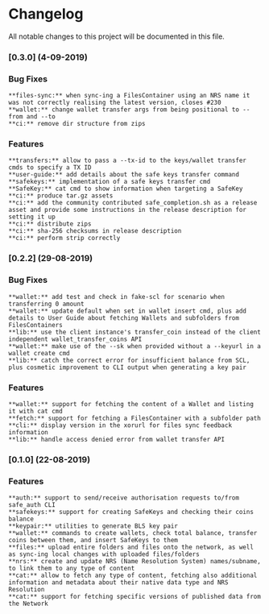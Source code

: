 # Changelog

All notable changes to this project will be documented in this file.

### [0.3.0] (4-09-2019)

### Bug Fixes

    **files-sync:** when sync-ing a FilesContainer using an NRS name it was not correctly realising the latest version, closes #230
    **wallet:** change wallet transfer args from being positional to --from and --to
    **ci:** remove dir structure from zips

### Features

    **transfers:** allow to pass a --tx-id to the keys/wallet transfer cmds to specify a TX ID
    **user-guide:** add details about the safe keys transfer command
    **safekeys:** implementation of a safe keys transfer cmd
    **SafeKey:** cat cmd to show information when targeting a SafeKey
    **ci:** produce tar.gz assets
    **ci:** add the community contributed safe_completion.sh as a release asset and provide some instructions in the release description for setting it up
    **ci:** distribute zips
    **ci:** sha-256 checksums in release description
    **ci:** perform strip correctly


### [0.2.2] (29-08-2019)

### Bug Fixes

    **wallet:** add test and check in fake-scl for scenario when transferring 0 amount
    **wallet:** update default when set in wallet insert cmd, plus add details to User Guide about fetching Wallets and subfolders from FilesContainers
    **lib:** use the client instance's transfer_coin instead of the client independent wallet_transfer_coins API
    **wallet:** make use of the --sk when provided without a --keyurl in a wallet create cmd
    **lib:** catch the correct error for insufficient balance from SCL, plus cosmetic improvement to CLI output when generating a key pair

### Features

    **wallet:** support for fetching the content of a Wallet and listing it with cat cmd
    **fetch:** support for fetching a FilesContainer with a subfolder path
    **cli:** display version in the xorurl for files sync feedback information
    **lib:** handle access denied error from wallet transfer API


### [0.1.0] (22-08-2019)

### Features

    **auth:** support to send/receive authorisation requests to/from safe_auth CLI
    **safekeys:** support for creating SafeKeys and checking their coins balance
    **keypair:** utilities to generate BLS key pair
    **wallet:** commands to create wallets, check total balance, transfer coins between them, and insert SafeKeys to them
    **files:** upload entire folders and files onto the network, as well as sync-ing local changes with uploaded files/folders
    **nrs:** create and update NRS (Name Resolution System) names/subname, to link them to any type of content
    **cat:** allow to fetch any type of content, fetching also additional information and metadata about their native data type and NRS Resolution
    **cat:** support for fetching specific versions of published data from the Network
